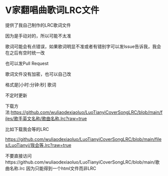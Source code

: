 # V家翻唱曲歌词LRC文件

提供了我自己制作的LRC歌词文件

因为是手动对的，所以可能不太准

歌词可能会有点错误，如果歌词明显不准或者有错别字可以发Issue告诉我，我会在之后有空时统一改

也可以发Pull Request

歌词文件没有加密，也可以自己改

格式是[小时:分钟:秒] 歌词

不定时更新

下载方法:https://github.com/wuliaodexiaoluo/LuoTianyiCoverSongLRC/blob/main/files/歌手英文名称/歌曲名称.lrc?raw=true

比如下载我会等的LRC

https://github.com/wuliaodexiaoluo/LuoTianyiCoverSongLRC/blob/main/files/LuoTianyi/我会等.lrc?raw=true

不要直接访问https://github.com/wuliaodexiaoluo/LuoTianyiCoverSongLRC/blob/main/歌曲名称.lrc
因为只能得到一个html文件而非LRC
